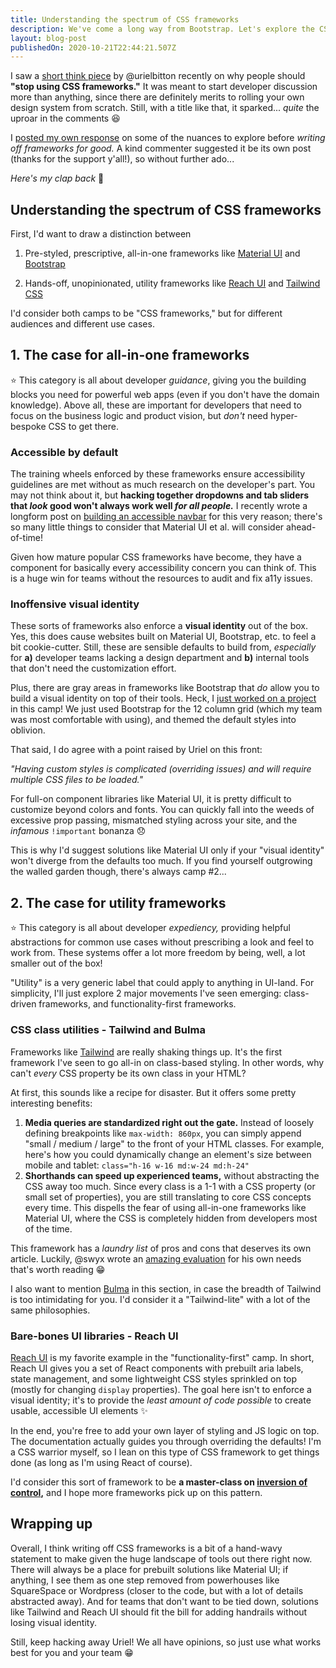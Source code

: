 ```yaml
---
title: Understanding the spectrum of CSS frameworks
description: We've come a long way from Bootstrap. Let's explore the CSS framework spectrum from utility classes to all-in-one component powerhouses.
layout: blog-post
publishedOn: 2020-10-21T22:44:21.507Z
---
```


I saw a [short think piece](https://dev.to/urielbitton/stop-using-css-frameworks-3gpc) by @urielbitton recently on why people should **"stop using CSS frameworks."** It was meant to start developer discussion more than anything, since there are definitely merits to rolling your own design system from scratch. Still, with a title like that, it sparked... _quite_ the uproar in the comments 😆

I [posted my own response](https://dev.to/bholmesdev/comment/16one) on some of the nuances to explore before _writing off frameworks for good._ A kind commenter suggested it be its own post (thanks for the support y'all!), so without further ado...

_Here's my clap back_ 👏

## Understanding the spectrum of CSS frameworks

First, I'd want to draw a distinction between

1. Pre-styled, prescriptive, all-in-one frameworks like [Material UI](https://material-ui.com/) and [Bootstrap](https://getbootstrap.com/)

2. Hands-off, unopinionated, utility frameworks like [Reach UI](https://reach.tech/) and [Tailwind CSS](https://tailwindcss.com/)

I'd consider both camps to be "CSS frameworks," but for different audiences and different use cases.

## 1. The case for all-in-one frameworks

⭐️ This category is all about developer _guidance_, giving you the building blocks you need for powerful web apps (even if you don't have the domain knowledge). Above all, these are important for developers that need to focus on the business logic and product vision, but _don't_ need hyper-bespoke CSS to get there. 

### Accessible by default

The training wheels enforced by these frameworks ensure accessibility guidelines are met without as much research on the developer's part. You may not think about it, but **hacking together dropdowns and tab sliders that _look_ good won't always work well _for all people._** I recently wrote a longform post on [building an accessible navbar](https://dev.to/hack4impact/building-a-sexy-mobile-ready-navbar-in-any-web-framework-3lm2) for this very reason; there's so many little things to consider that Material UI et al. will consider ahead-of-time!

Given how mature popular CSS frameworks have become, they have a component for basically every accessibility concern you can think of. This is a huge win for teams without the resources to audit and fix a11y issues.

### Inoffensive visual identity

These sorts of frameworks also enforce a **visual identity** out of the box. Yes, this does cause websites built on Material UI, Bootstrap, etc. to feel a bit cookie-cutter. Still, these are sensible defaults to build from, _especially_ for **a)** developer teams lacking a design department and **b)** internal tools that don't need the customization effort. 

Plus, there are gray areas in frameworks like Bootstrap that _do_ allow you to build a visual identity on top of their tools. Heck, I [just worked on a project](https://www.impactlabs.io/) in this camp! We just used Bootstrap for the 12 column grid (which my team was most comfortable with using), and themed the default styles into oblivion.

That said, I do agree with a point raised by Uriel on this front:

_"Having custom styles is complicated (overriding issues) and will require multiple CSS files to be loaded."_

For full-on component libraries like Material UI, it is pretty difficult to customize beyond colors and fonts. You can quickly fall into the weeds of excessive prop passing, mismatched styling across your site, and the _infamous_ `!important` bonanza 😞

This is why I'd suggest solutions like Material UI only if your "visual identity" won't diverge from the defaults too much. If you find yourself outgrowing the walled garden though, there's always camp #2...

## 2. The case for utility frameworks

⭐️ This category is all about developer _expediency,_ providing helpful abstractions for common use cases without prescribing a look and feel to work from. These systems offer a lot more freedom by being, well, a lot smaller out of the box!

"Utility" is a very generic label that could apply to anything in UI-land. For simplicity, I'll just explore 2 major movements I've seen emerging: class-driven frameworks, and functionality-first frameworks.

### CSS class utilities - Tailwind and Bulma

Frameworks like [Tailwind](https://tailwindcss.com/) are really shaking things up. It's the first framework I've seen to go all-in on class-based styling. In other words, why can't *every* CSS property be its own class in your HTML?

At first, this sounds like a recipe for disaster. But it offers some pretty interesting benefits:

1. **Media queries are standardized right out the gate.** Instead of loosely defining breakpoints like `max-width: 860px`, you can simply append "small / medium / large" to the front of your HTML classes. For example, here's how you could dynamically change an element's size between mobile and tablet: `class="h-16 w-16 md:w-24 md:h-24"`
2. **Shorthands can speed up experienced teams,** without abstracting the CSS away too much. Since every class is a 1-1 with a CSS property (or small set of properties), you are still translating to core CSS concepts every time. This dispells the fear of using all-in-one frameworks like Material UI, where the CSS is completely hidden from developers most of the time.

This framework has a _laundry list_ of pros and cons that deserves its own article. Luckily, @swyx wrote an [amazing evaluation](https://dev.to/swyx/why-tailwind-css-2o8f) for his own needs that's worth reading 😁

I also want to mention [Bulma](https://bulma.io/) in this section, in case the breadth of Tailwind is too intimidating for you. I'd consider it a "Tailwind-lite" with a lot of the same philosophies.

### Bare-bones UI libraries - Reach UI

[Reach UI](https://reach.tech) is my favorite example in the "functionality-first" camp. In short, Reach UI gives you a set of React components with prebuilt aria labels, state management, and some lightweight CSS styles sprinkled on top (mostly for changing `display` properties). The goal here isn't to enforce a visual identity; it's to provide the _least amount of code possible_ to create usable, accessible UI elements ✨

In the end, you're free to add your own layer of styling and JS logic on top. The documentation actually guides you through overriding the defaults! I'm a CSS warrior myself, so I lean on this type of CSS framework to get things done (as long as I'm using React of course).

I'd consider this sort of framework to be **a master-class on [inversion of control](https://kentcdodds.com/blog/inversion-of-control),** and I hope more frameworks pick up on this pattern.

## Wrapping up

Overall, I think writing off CSS frameworks is a bit of a hand-wavy statement to make given the huge landscape of tools out there right now. There will always be a place for prebuilt solutions like Material UI; if anything, I see them as one step removed from powerhouses like SquareSpace or Wordpress (closer to the code, but with a lot of details abstracted away). And for teams that don't want to be tied down, solutions like Tailwind and Reach UI should fit the bill for adding handrails without losing visual identity.

Still, keep hacking away Uriel! We all have opinions, so just use what works best for you and your team 😁